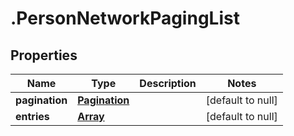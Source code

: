 # .PersonNetworkPagingList

## Properties
Name | Type | Description | Notes
------------ | ------------- | ------------- | -------------
**pagination** | [**Pagination**](Pagination.md) |  | [default to null]
**entries** | [**Array<PersonNetworkEntry>**](PersonNetworkEntry.md) |  | [default to null]


